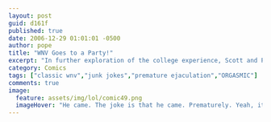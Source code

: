 ```yaml
---
layout: post
guid: d161f
published: true
date: 2006-12-29 01:01:01 -0500
author: pope
title: "WNV Goes to a Party!"
excerpt: "In further exploration of the college experience, Scott and Pope attend a classic college party. We also include another new friend who has a problem. See if you can figure out what that might be. It\'s very subtle."
category: Comics
tags: ["classic wnv","junk jokes","premature ejaculation","ORGASMIC"]
comments: true 
image:
  feature: assets/img/lol/comic49.png
  imageHover: "He came. The joke is that he came. Prematurely. Yeah, it's fine, no one else got it either."
---
```


